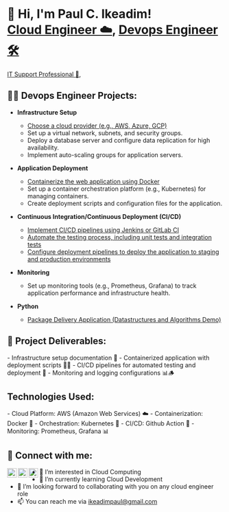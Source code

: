 <h1> 👋 Hi, I'm Paul C. Ikeadim! <br/><a href="https://github.com/paulmercy">Cloud Engineer ☁️</a>, 
<a href="https://www.linkedin.com/in/paulmercy/">Devops Engineer 🛠️</a></h1>
<a href="https://www.linkedin.com/in/paulmercy/">IT Support Professional 🤝</a>, 

<h2>👨‍💻 Devops Engineer Projects:</h2>

- <b>Infrastructure Setup</b>
  - [Choose a cloud provider (e.g., AWS, Azure, GCP)](https://github.com/paulmercy/)
  - Set up a virtual network, subnets, and security groups.
  - Deploy a database server and configure data replication for high availability.
  - Implement auto-scaling groups for application servers.
  
- <b>Application Deployment</b>
  - [Containerize the web application using Docker](https://github.com/paulmercy/)
  - Set up a container orchestration platform (e.g., Kubernetes) for managing containers.
  - Create deployment scripts and configuration files for the application.
 
- <b>Continuous Integration/Continuous Deployment (CI/CD)</b>
  - [Implement CI/CD pipelines using Jenkins or GitLab CI](https://github.com/paulmercy/)
  - [Automate the testing process, including unit tests and integration tests](https://github.com/)
  - [Configure deployment pipelines to deploy the application to staging and production environments](https://github.com/paulmercy/)
    
- <b>Monitoring</b>
  - Set up monitoring tools (e.g., Prometheus, Grafana) to track application performance and infrastructure health.
    
- <b>Python</b>
  - [Package Delivery Application (Datastructures and Algorithms Demo)](https://github.com/paulmercy/)

<h2>👀 Project Deliverables:</h2>
- Infrastructure setup documentation 📄
- Containerized application with deployment scripts 🐳🚀
- CI/CD pipelines for automated testing and deployment 🔄
- Monitoring and logging configurations 📊🪵

<h2>Technologies Used:</h2>
- Cloud Platform: AWS (Amazon Web Services) ☁️
- Containerization: Docker 🐳
- Orchestration: Kubernetes 🚢
- CI/CD: Github Action 🚀
- Monitoring: Prometheus, Grafana 📊

<h2> 🤳 Connect with me:</h2>

[<img align="left" alt="paulmeric_ | Twitter" width="22px" src="https://cdn.jsdelivr.net/npm/simple-icons@v3/icons/twitter.svg" />][twitter]
[<img align="left" alt="paul-ikeadim | LinkedIn" width="22px" src="https://cdn.jsdelivr.net/npm/simple-icons@v3/icons/linkedin.svg" />][linkedin]
[<img align="left" alt="paulmeric_ | Instagram" width="22px" src="https://cdn.jsdelivr.net/npm/simple-icons@v3/icons/instagram.svg" />][instagram]

[twitter]: https://twitter.com/paulmeric.nft
[instagram]: https://www.instagram.com/paulmeric_/
[linkedin]: https://linkedin.com/in/paul-ikeadim

- 👀 I’m interested in Cloud Computing
- 🌱 I’m currently learning Cloud Development  
- 💞️ I’m looking forward to collaborating with you on any cloud engineer role  
- 📫 You can reach me via ikeadimpaul@gmail.com

<!---
paulmercy/paulmercy is a ✨ special ✨ repository because its `README.md` (this file) appears on your GitHub profile.
You can click the Preview link to take a look at your changes.
--->
